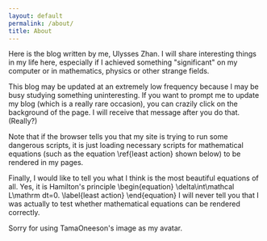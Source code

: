 ```yaml
---
layout: default
permalink: /about/
title: About
---
```


Here is the blog written by me, Ulysses Zhan.
I will share interesting things in my life here,
especially if I achieved something "significant" on my computer
or in mathematics, physics or other strange fields.

This blog may be updated at an extremely low frequency because
I may be busy studying something uninteresting.
If you want to prompt me to update my blog
(which is a really rare occasion),
you can crazily click on the background of the page.
I will receive that message after you do that. (Really?)

Note that if the browser tells you that my site is trying to run
some dangerous scripts, it is just loading necessary scripts for
mathematical equations
(such as the equation \ref{least action} shown below)
to be rendered in my pages.

Finally, I would like to tell you what I think is the most beautiful
equations of all.
Yes, it is Hamilton's principle
\begin{equation}
    \delta\int\mathcal L\mathrm dt=0.
    \label{least action}
\end{equation}
I will never tell you that I was actually to test whether
mathematical equations can be rendered correctly.

Sorry for using TamaOneeson's image as my avatar.
